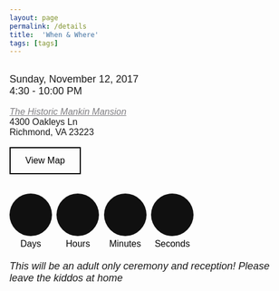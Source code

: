 ```yaml
---
layout: page
permalink: /details
title:  'When & Where'
tags: [tags]
---
```

<style>

h2  {margin-bottom: 10px; font-family: 'Raleway', sans-serif !important;}
p    {font-size: 18px;  margin: 0px; font-family: 'Raleway', sans-serif !important;
      line-height= 1em;}
.small {font-size: 16px;}
.button {
    border: 2px solid black;
    color: black;
    padding: 13px 26px;
    text-align: center;
    text-decoration: none;
    display: inline-block;
    font-size: 16px;
    cursor: pointer;
    font-family: 'Raleway', sans-serif !important;
}
.button:hover {

    background-color: black;
    color: white;
}
#details a:link{
  color: #807f83;
  text-decoration: underline;
}
#details a:hover{
  color: #337ab7;
  text-decoration: underline;
}

#clockdiv{
	font-family: 'Raleway', sans-serif;
	color: white;
	display: inline-block;

	text-align: center;
	font-size: 30px;
  font-weight: 500;
}

#clockdiv > div{
	border-radius: 3px;
	display: inline-block;
}

#clockdiv div > span{
  width: 75px;
  height: 75px;
  -moz-border-radius: 50px;
	-webkit-border-radius: 50px;
	border-radius: 50px;
  text-align: center;
  line-height: 75px;
	background: rgb(16, 16, 16);
	display: inline-block;
}

.smalltext{
	padding-top: 5px;
	font-size: 16px;
  font-weight: 500;
  color: black;
}

</style>
<div class="text-center">
<br>
<!-- <h2><b>Ceremony and Reception</b></h2> -->
<p> Sunday, November 12, 2017</p>
<p> 4:30 - 10:00 PM</p>

</div>
<br>
<div id="details" class="text-center">
<p class="small"><i><a href="http://www.historicmankinmansion.com/" target="blank">The Historic Mankin Mansion</a></i></p>
<p class="small"> 4300 Oakleys Ln</p>
<p class="small"> Richmond, VA 23223</p>
</div>

<br>
<div class="text-center">
<a href="https://www.google.com/maps/place/Historic+Mankin+Mansion+Wedding+Resort+and+Bed+%26+Breakfast/@37.536359,-77.348861,17z/data=!3m1!4b1!4m5!3m4!1s0x89b11a3af94f13f9:0xd4edc81aac269ff2!8m2!3d37.536359!4d-77.346667" target="blank" class="button">View Map</a>

</div>
<div class="text-center">
<br><br>
<div id="clockdiv" class="text-center">
  <div>
    <span class="days"></span>
    <div class="smalltext">Days</div>
  </div>
  <div>
    <span class="hours"></span>
    <div class="smalltext">Hours</div>
  </div>
  <div>
    <span class="minutes"></span>
    <div class="smalltext">Minutes</div>
  </div>
  <div>
    <span class="seconds"></span>
    <div class="smalltext">Seconds</div>
  </div>
</div>
</div>
<br>
<div class="text-center">

<p><i>This will be an adult only ceremony and reception! Please leave the kiddos at home</i></p>

</div>
